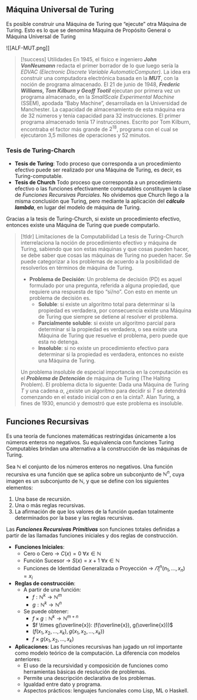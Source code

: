 
## Máquina Universal de Turing

Es posible construir una Máquina de Turing que “ejecute” otra Máquina de Turing. Esto es lo que se denomina Máquina de Propósito General o Máquina Universal de Turing

![[ALF-MUT.png]]

>[!success] Utilidades
>En 1945, el físico e ingeniero ***John VonNeumann*** redacta el primer borrador de lo que luego sería la *EDVAC (Electronic Discrete Variable AutomaticComputer).* La idea era construir una computadora electrónica basada en la ***MUT***, con la noción de programa almacenado.
>El 21 de junio de 1948, ***Frederic Williams, Tom Kilburn y Geoff Tootil*** ejecutan por primera vez un programa almacenado, en la *SmallScale Experimental Machine* (SSEM), apodada “Baby Machine”, desarrollada en la Universidad de Manchester. La capacidad de almacenamiento de esta máquina era de 32 números y tenía capacidad para 32 instrucciones. El primer programa almacenado tenía 17 instrucciones. Escrito por Tom Kilburn, encontraba el factor más grande de $2^{18}$, programa con el cual se  ejecutaron 3,5 millones de operaciones y 52 minutos.


### Tesis de Turing-Charch

- **Tesis de Turing**: Todo proceso que corresponda a un procedimiento efectivo puede ser realizado por una Máquina de Turing, es decir, es Turing-computable.
- **Tesis de Church** Todo proceso que corresponda a un procedimiento efectivo o las funciones efectivamente computables constituyen la clase de *Funciones Recursivas Parciales*. No olvidemos que Church llego a la misma conclusión que Turing, pero mediante la aplicación del ***cálculo lambda***, en lugar del modelo de máquina de Turing.

Gracias a la tesis de Turing-Church, si existe un procedimiento efectivo, entonces existe una Máquina de Turing que puede computarlo.

>[!tldr] Limitaciones de la Computabilidad
>La tesis de Turing-Church interrelaciona la noción de procedimiento efectivo y máquina de Turing, sabiendo que son estas máquinas y que cosas pueden hacer, se debe saber que cosas las máquinas de Turing no pueden hacer. Se puede categorizar a los problemas de acuerdo a la posibilidad de resolverlos en términos de máquina de Turing.
>- **Problema de Decisión**: Un problema de decisión (PD) es aquel formulado por una pregunta, referida a alguna propiedad, que requiere una respuesta de tipo “sí/no”. Con esto en mente un problema de decisión es.
>	- **Soluble**: si existe un algoritmo total para determinar si la propiedad es verdadera, por consecuencia existe una Máquina de Turing que siempre se detiene al resolver el problema.
>	- **Parcialmente soluble**: si existe un algoritmo parcial para determinar si la propiedad es verdadera, o sea existe una Máquina de Turing que resuelve el problema, pero puede que esta no detenga.
>	- **Insoluble**: si no existe un procedimiento efectivo para determinar si la propiedad es verdadera, entonces no existe una Máquina de Turing.
>
>Un problema insoluble de especial importancia en la computación es el ***Problema de Detención*** de máquina de Turing (The Halting Problem). El problema dicta lo siguente: Dada una Máquina de Turing $T$ y una cadena $α$, ¿existe un algoritmo para decidir si $T$ se detendrá comenzando en el estado inicial con $α$ en la cinta?. Alan Turing, a fines de 1930, enunció y demostró que este problema es insoluble.

## Funciones Recursivas

Es una teoría de funciones matemáticas restringidas únicamente a los números enteros no negativos. Su equivalencia con funciones Turing Computables brindan una alternativa a la construcción de las máquinas de Turing.

Sea $ℕ$ el conjunto de los números enteros no negativos. Una función recursiva es una función que se aplica sobre un subconjunto de $ℕ^n$, cuya imagen es un subconjunto de $ℕ$, y que se define con los siguientes elementos:
1. Una base de recursión.
2. Una o más reglas recursivas.
3. La afirmación de que los valores de la función quedan totalmente determinados por la base y las reglas recursivas.

Las ***Funciones Recursivas Primitivas*** son funciones totales definidas a partir de las llamadas funciones iniciales y dos reglas de construcción.
- **Funciones Iniciales**:
	- Cero o Cero -> $C(x)= 0 \  \forall x \in ℕ$
	- Función Sucesor -> $S(x)= x+1 \  \forall x \in ℕ$
	- Funciones de Identidad Generalizada o Proyección -> $\varPi^n_i (n_1, ... , x_n) = x_i$
- **Reglas de construcción**:
	- A partir de una función:
		- $f: ℕ^k \longrightarrow ℕ^m$
		- $g:ℕ^k \longrightarrow ℕ^n$
	- Se puede obtener:
		- $f \times g: ℕ^k \longrightarrow ℕ^{m+n}$
		- $f \times g(\overline{x}): (f(\overline{x}), g(\overline{x}))$
		- $(f(x_1,x_2,..., x_k), g(x_1,x_2, ..., x_k))$
		- $f \times g(x_1,x_2,..., x_k)$
- **Aplicaciones**: Las funciones recursivas han jugado un rol importante como modelo teórico de la computación. La diferencia con modelos anteriores:
	- El uso de la recursividad y composición de funciones como herramientas básicas de resolución de problemas.
	- Permite una descripción declarativa de los problemas.
	- Igualdad entre dato y programa.
	- Aspectos prácticos: lenguajes funcionales como Lisp, ML o Haskell.
